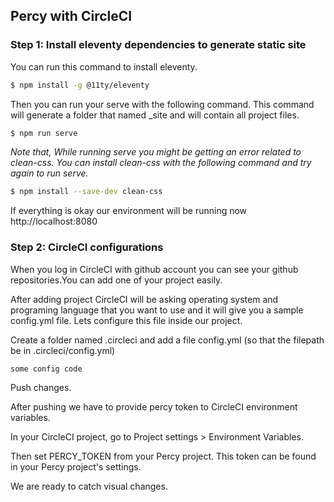 ## Percy with CircleCI

### Step 1: Install eleventy dependencies to generate static site

You can run this command to install eleventy. 
```bash
$ npm install -g @11ty/eleventy
```
Then you can run your serve with the following command. This command will generate a folder that named _site and will contain all project files.
```bash
$ npm run serve
```
*Note that, While running serve you might be getting an error related to clean-css.
You can install clean-css with the following command and try again to run serve.*
```bash
$ npm install --save-dev clean-css 
```

If everything is okay our environment will be running now http://localhost:8080

### Step 2: CircleCI configurations

When you log in CircleCI with github account you can see your github repositories.You can add one of your project easily.

After adding project CircleCI will be asking operating system and programing language that you want to use and 
it will give you a sample config.yml file. Lets configure this file inside our project.

Create a folder named .circleci and add a file config.yml (so that the filepath be in .circleci/config.yml)

```python
some config code
```

Push changes.

After pushing we have to provide percy token to CircleCI environment variables. 

In your CircleCI project, go to Project settings > Environment Variables.

Then set PERCY_TOKEN from your Percy project. This token can be found in your Percy project's settings.

We are ready to catch visual changes.




